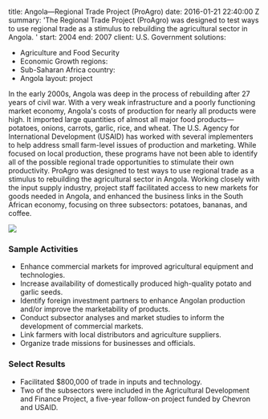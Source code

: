 
title: Angola—Regional Trade Project (ProAgro)
date: 2016-01-21 22:40:00 Z
summary: 'The Regional Trade Project (ProAgro) was designed to test ways to use regional
  trade as a stimulus to rebuilding the agricultural sector in Angola. '
start: 2004
end: 2007
client: U.S. Government
solutions:
- Agriculture and Food Security
- Economic Growth
regions:
- Sub-Saharan Africa
country:
- Angola
layout: project


In the early 2000s, Angola was deep in the process of rebuilding after 27 years of civil war. With a very weak infrastructure and a poorly functioning market economy, Angola's costs of production for nearly all products were high. It imported large quantities of almost all major food products—potatoes, onions, carrots, garlic, rice, and wheat. The U.S. Agency for International Development (USAID) has worked with several implementers to help address small farm-level issues of production and marketing. While focused on local production, these programs have not been able to identify all of the possible regional trade opportunities to stimulate their own productivity. ProAgro was designed to test ways to use regional trade as a stimulus to rebuilding the agricultural sector in Angola. Working closely with the input supply industry, project staff facilitated access to new markets for goods needed in Angola, and enhanced the business links in the South African economy, focusing on three subsectors: potatoes, bananas, and coffee.

![][1]

### Sample Activities

* Enhance commercial markets for improved agricultural equipment and technologies.
* Increase availability of domestically produced high-quality potato and garlic seeds.
* Identify foreign investment partners to enhance Angolan production and/or improve the marketability of products.
* Conduct subsector analyses and market studies to inform the development of commercial markets.
* Link farmers with local distributors and agriculture suppliers.
* Organize trade missions for businesses and officials.

### Select Results

* Facilitated $800,000 of trade in inputs and technology.
* Two of the subsectors were included in the Agricultural Development and Finance Project, a five-year follow-on project funded by Chevron and USAID.

[1]: https://assetify-dai.com/projects/CoffeeBeans.jpg

